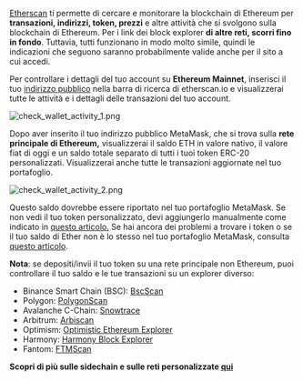 [Etherscan](https://etherscan.io/) ti permette di cercare e monitorare la blockchain di Ethereum per **transazioni, indirizzi, token, prezzi** e altre attività che si svolgono sulla blockchain di Ethereum. Per i link dei block explorer **di altre reti, scorri fino in fondo**. Tuttavia, tutti funzionano in modo molto simile, quindi le indicazioni che seguono saranno probabilmente valide anche per il sito a cui accedi.


Per controllare i dettagli del tuo account su **Ethereum Mainnet**, inserisci il tuo [indirizzo pubblico](https://support.metamask.io/hc/en-us/articles/360015488791) nella barra di ricerca di etherscan.io e visualizzerai tutte le attività e i dettagli delle transazioni del tuo account.


![check_wallet_activity_1.png](https://support.metamask.io/hc/article_attachments/12770187074331)


  
Dopo aver inserito il tuo indirizzo pubblico MetaMask, che si trova sulla **rete principale di Ethereum,** visualizzerai il saldo ETH in valore nativo, il valore fiat di oggi e un saldo totale separato di tutti i tuoi token ERC-20 personalizzati. Visualizzerai anche tutte le transazioni aggiornate nel tuo portafoglio.   
  
![check_wallet_activity_2.png](https://support.metamask.io/hc/article_attachments/12770187040283)  
  



Questo saldo dovrebbe essere riportato nel tuo portafoglio MetaMask. Se non vedi il tuo token personalizzato, devi aggiungerlo manualmente come indicato in [questo articolo.](https://support.metamask.io/hc/en-us/articles/360015489031-How-to-View-See-Your-Tokens-and-Custom-Tokens-in-Metamask) Se hai ancora dei problemi a trovare i token o se il tuo saldo di Ether non è lo stesso nel tuo portafoglio MetaMask, consulta [questo articolo](https://support.metamask.io/hc/en-us/articles/360028059272-What-to-do-when-your-balance-of-ETH-and-or-ERC20-tokens-is-incorrect-inaccurate).


**Nota**: se depositi/invii il tuo token su una rete principale non Ethereum, puoi controllare il tuo saldo e le tue transazioni su un explorer diverso:


* Binance Smart Chain (BSC): [BscScan](https://bscscan.com/)
* Polygon: [PolygonScan](https://polygonscan.com/)
* Avalanche C-Chain: [Snowtrace](https://snowtrace.io/)
* Arbitrum: [Arbiscan](https://arbiscan.io/)
* Optimism: [Optimistic Ethereum Explorer](https://optimistic.etherscan.io/)
* Harmony: [Harmony Block Explorer](https://explorer.harmony.one/)
* Fantom: [FTMScan](https://ftmscan.com/)


**Scopri di più sulle sidechain e sulle reti personalizzate [qui](https://support.metamask.io/hc/en-us/articles/4404424659995)**


